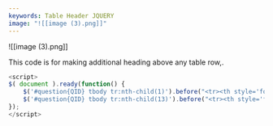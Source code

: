 ```yaml
---
keywords: Table Header JQUERY
image: "![[image (3).png]]"
---
```

![[image (3).png]]

This code is for making additional heading above any table row,.

```javascript
<script>
$( document ).ready(function() {
	$('#question{QID} tbody tr:nth-child(1)').before("<tr><th style='font-size:18px;font-weight:bold;'>Advertising:</th><td></td><td></td></tr>");
	$('#question{QID} tbody tr:nth-child(13)').before("<tr><th style='font-size:18px;font-weight:bold;'>Product placement:</th><td></td><td></td></tr>");
});
</script>


```